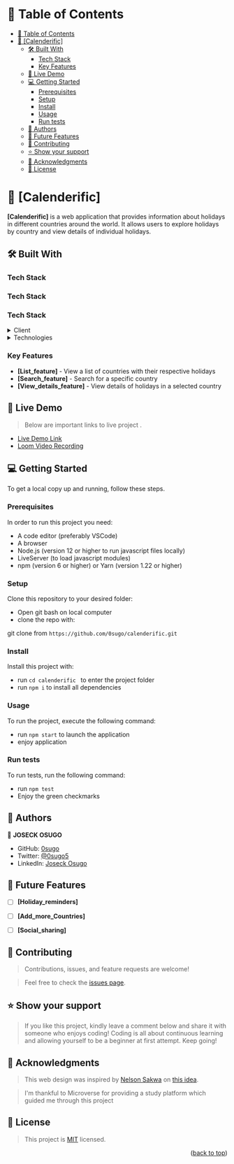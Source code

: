 <!-- TABLE OF CONTENTS -->

# 📗 Table of Contents

- [📗 Table of Contents](#-table-of-contents)
- [📖 \[Calenderific\] ](#-calenderific-)
  - [🛠 Built With ](#-built-with-)
    - [Tech Stack ](#tech-stack-)
    - [Key Features ](#key-features-)
  - [🚀 Live Demo ](#-live-demo-)
  - [💻 Getting Started ](#-getting-started-)
    - [Prerequisites](#prerequisites)
    - [Setup](#setup)
    - [Install](#install)
    - [Usage](#usage)
    - [Run tests](#run-tests)
  - [👥 Authors ](#-authors-)
  - [🔭 Future Features ](#-future-features-)
  - [🤝 Contributing ](#-contributing-)
  - [⭐️ Show your support ](#️-show-your-support-)
  - [🙏 Acknowledgments ](#-acknowledgments-)
  - [📝 License ](#-license-)

<!-- PROJECT DESCRIPTION -->

# 📖 [Calenderific] <a name="about-project"></a>

**[Calenderific]** is a web application that provides information about holidays in different countries around the world. It allows users to explore holidays by country and view details of individual holidays.

## 🛠 Built With <a name="built-with"></a>

### Tech Stack <a name="tech-stack"></a>
### Tech Stack <a name="tech-stack"></a>
### Tech Stack <a name="tech-stack"></a>


<details>
  <summary>Client</summary>
   <ul>
    <li><a href="https://developer.mozilla.org/en-US/docs/Web/HTML">HTML</a></li>
    <li><a href="https://developer.mozilla.org/en-US/docs/Web/CSS">CSS</a></li>
    <li><a href="https://developer.mozilla.org/en-US/docs/Web/JavaScript">JavaScript</a></li>    
  </ul>
</details>

<details>
<summary>Technologies</summary>
  <ul>
    <li><a href="https://create-react-app.dev">React</a></li>
    <li><a href="https://redux.js.org/">Redux</a></li>
    <li><a href="https://axios-http.com/">Axios</a></li>    
  </ul>
</details>

<!-- Features -->

### Key Features <a name="key-features"></a>


- **[List_feature]** - View a list of countries with their respective holidays
- **[Search_feature]** - Search for a specific country
- **[View_details_feature]** - View details of holidays in a selected country

<!-- LIVE DEMO -->

## 🚀 Live Demo <a name="live-demo"></a>
> Below are important links to live project .

- [Live Demo Link](https://calenderific.onrender.com)
- [Loom Video Recording](https://www.loom.com/share/41e8dae1521649399c16a6f39d797cad)


<!-- GETTING STARTED -->

## 💻 Getting Started <a name="getting-started"></a>

To get a local copy up and running, follow these steps.

### Prerequisites

In order to run this project you need:
- A code editor (preferably VSCode)
- A browser
- Node.js (version 12 or higher to run javascript files locally)
- LiveServer (to load javascript modules)
- npm (version 6 or higher) or Yarn (version 1.22 or higher)


### Setup
Clone this repository to your desired folder:

- Open git bash on local computer
- clone the repo with: 

git clone from ```https://github.com/0sugo/calenderific.git```

### Install

Install this project with:

- run ```cd calenderific ``` to enter the project folder
- run ```npm i``` to install all dependencies



### Usage

To run the project, execute the following command:

- run ```npm start``` to launch the application
- enjoy application


### Run tests

To run tests, run the following command:

- run ```npm test```
- Enjoy the green checkmarks



<!-- AUTHORS -->

## 👥 Authors <a name="authors"></a>

👤 **JOSECK OSUGO**

- GitHub: [0sugo](https://github.com/0sugo)
- Twitter: [@0sugo5](https://twitter.com/osugo5)
- LinkedIn: [Joseck Osugo](https://www.linkedin.com/in/joseck-osugo/)



<!-- FUTURE FEATURES -->

## 🔭 Future Features <a name="future-features"></a>

- [ ] **[Holiday_reminders]**
- [ ] **[Add_more_Countries]**
- [ ] **[Social_sharing]**


<!-- CONTRIBUTING -->

## 🤝 Contributing <a name="contributing"></a>

> Contributions, issues, and feature requests are welcome!

> Feel free to check the [issues page](https://github.com/0sugo/calenderific/issues).


<!-- SUPPORT -->

## ⭐️ Show your support <a name="support"></a>

> If you like this project, kindly leave a comment below and share it with someone who enjoys coding! Coding is all about continuous learning and allowing yourself to be a beginner at first attempt. Keep going! 


<!-- ACKNOWLEDGEMENTS -->

## 🙏 Acknowledgments <a name="acknowledgements"></a>

> This web design was inspired by [Nelson Sakwa](https://www.behance.net/sakwadesignstudio)
on [this idea](https://www.behance.net/gallery/31579789/Ballhead-App-(Free-PSDs)).

> I'm thankful to Microverse for providing a study platform which guided me through this project


<!-- LICENSE -->

## 📝 License <a name="license"></a>

> This project is [MIT](./LICENSE) licensed.

<p align="right">(<a href="#readme-top">back to top</a>)</p>
